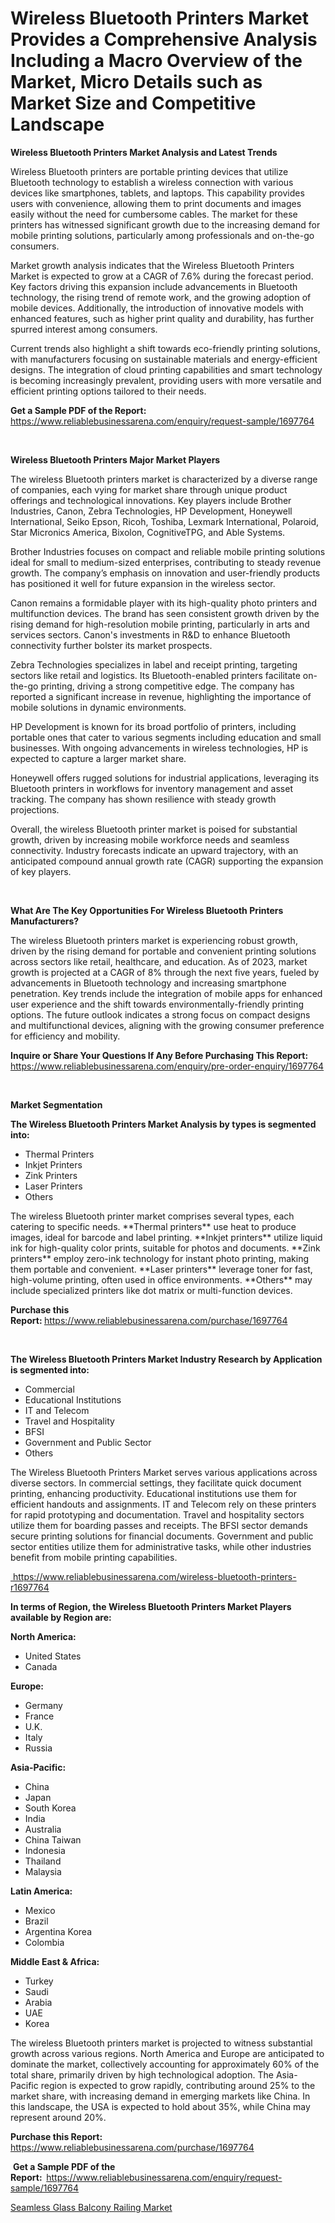 <p><h1>Wireless Bluetooth Printers Market Provides a Comprehensive Analysis Including a Macro Overview of the Market, Micro Details such as Market Size and Competitive Landscape</h1></p><p><strong>Wireless Bluetooth Printers Market Analysis and Latest Trends</strong></p>
<p><p>Wireless Bluetooth printers are portable printing devices that utilize Bluetooth technology to establish a wireless connection with various devices like smartphones, tablets, and laptops. This capability provides users with convenience, allowing them to print documents and images easily without the need for cumbersome cables. The market for these printers has witnessed significant growth due to the increasing demand for mobile printing solutions, particularly among professionals and on-the-go consumers.</p><p>Market growth analysis indicates that the Wireless Bluetooth Printers Market is expected to grow at a CAGR of 7.6% during the forecast period. Key factors driving this expansion include advancements in Bluetooth technology, the rising trend of remote work, and the growing adoption of mobile devices. Additionally, the introduction of innovative models with enhanced features, such as higher print quality and durability, has further spurred interest among consumers. </p><p>Current trends also highlight a shift towards eco-friendly printing solutions, with manufacturers focusing on sustainable materials and energy-efficient designs. The integration of cloud printing capabilities and smart technology is becoming increasingly prevalent, providing users with more versatile and efficient printing options tailored to their needs.</p></p>
<p><strong>Get a Sample PDF of the Report:&nbsp;</strong> <a href="https://www.reliablebusinessarena.com/enquiry/request-sample/1697764?utm_campaign=1871&utm_medium=2&utm_source=Github&utm_content=ia&utm_term=02032025&utm_id=wireless-bluetooth-printers">https://www.reliablebusinessarena.com/enquiry/request-sample/1697764</a></p>
<p>&nbsp;</p>
<p><strong>Wireless Bluetooth Printers Major Market Players</strong></p>
<p><p>The wireless Bluetooth printers market is characterized by a diverse range of companies, each vying for market share through unique product offerings and technological innovations. Key players include Brother Industries, Canon, Zebra Technologies, HP Development, Honeywell International, Seiko Epson, Ricoh, Toshiba, Lexmark International, Polaroid, Star Micronics America, Bixolon, CognitiveTPG, and Able Systems.</p><p>Brother Industries focuses on compact and reliable mobile printing solutions ideal for small to medium-sized enterprises, contributing to steady revenue growth. The company’s emphasis on innovation and user-friendly products has positioned it well for future expansion in the wireless sector.</p><p>Canon remains a formidable player with its high-quality photo printers and multifunction devices. The brand has seen consistent growth driven by the rising demand for high-resolution mobile printing, particularly in arts and services sectors. Canon's investments in R&D to enhance Bluetooth connectivity further bolster its market prospects.</p><p>Zebra Technologies specializes in label and receipt printing, targeting sectors like retail and logistics. Its Bluetooth-enabled printers facilitate on-the-go printing, driving a strong competitive edge. The company has reported a significant increase in revenue, highlighting the importance of mobile solutions in dynamic environments.</p><p>HP Development is known for its broad portfolio of printers, including portable ones that cater to various segments including education and small businesses. With ongoing advancements in wireless technologies, HP is expected to capture a larger market share.</p><p>Honeywell offers rugged solutions for industrial applications, leveraging its Bluetooth printers in workflows for inventory management and asset tracking. The company has shown resilience with steady growth projections.</p><p>Overall, the wireless Bluetooth printer market is poised for substantial growth, driven by increasing mobile workforce needs and seamless connectivity. Industry forecasts indicate an upward trajectory, with an anticipated compound annual growth rate (CAGR) supporting the expansion of key players.</p></p>
<p>&nbsp;</p>
<p><strong>What Are The Key Opportunities For Wireless Bluetooth Printers Manufacturers?</strong></p>
<p><p>The wireless Bluetooth printers market is experiencing robust growth, driven by the rising demand for portable and convenient printing solutions across sectors like retail, healthcare, and education. As of 2023, market growth is projected at a CAGR of 8% through the next five years, fueled by advancements in Bluetooth technology and increasing smartphone penetration. Key trends include the integration of mobile apps for enhanced user experience and the shift towards environmentally-friendly printing options. The future outlook indicates a strong focus on compact designs and multifunctional devices, aligning with the growing consumer preference for efficiency and mobility.</p></p>
<p><strong>Inquire or Share Your Questions If Any Before Purchasing This Report:</strong> <a href="https://www.reliablebusinessarena.com/enquiry/pre-order-enquiry/1697764?utm_campaign=1871&utm_medium=2&utm_source=Github&utm_content=ia&utm_term=02032025&utm_id=wireless-bluetooth-printers">https://www.reliablebusinessarena.com/enquiry/pre-order-enquiry/1697764</a></p>
<p>&nbsp;</p>
<p><strong>Market Segmentation</strong></p>
<p><strong>The Wireless Bluetooth Printers Market Analysis by types is segmented into:</strong></p>
<p><ul><li>Thermal Printers</li><li>Inkjet Printers</li><li>Zink Printers</li><li>Laser Printers</li><li>Others</li></ul></p>
<p><p>The wireless Bluetooth printer market comprises several types, each catering to specific needs. **Thermal printers** use heat to produce images, ideal for barcode and label printing. **Inkjet printers** utilize liquid ink for high-quality color prints, suitable for photos and documents. **Zink printers** employ zero-ink technology for instant photo printing, making them portable and convenient. **Laser printers** leverage toner for fast, high-volume printing, often used in office environments. **Others** may include specialized printers like dot matrix or multi-function devices.</p></p>
<p><strong>Purchase this Report:&nbsp;</strong><a href="https://www.reliablebusinessarena.com/purchase/1697764?utm_campaign=1871&utm_medium=2&utm_source=Github&utm_content=ia&utm_term=02032025&utm_id=wireless-bluetooth-printers">https://www.reliablebusinessarena.com/purchase/1697764</a></p>
<p>&nbsp;</p>
<p><strong>The Wireless Bluetooth Printers Market Industry Research by Application is segmented into:</strong></p>
<p><ul><li>Commercial</li><li>Educational Institutions</li><li>IT and Telecom</li><li>Travel and Hospitality</li><li>BFSI</li><li>Government and Public Sector</li><li>Others</li></ul></p>
<p><p>The Wireless Bluetooth Printers Market serves various applications across diverse sectors. In commercial settings, they facilitate quick document printing, enhancing productivity. Educational institutions use them for efficient handouts and assignments. IT and Telecom rely on these printers for rapid prototyping and documentation. Travel and hospitality sectors utilize them for boarding passes and receipts. The BFSI sector demands secure printing solutions for financial documents. Government and public sector entities utilize them for administrative tasks, while other industries benefit from mobile printing capabilities.</p></p>
<p><a href="https://www.reliablebusinessarena.com/wireless-bluetooth-printers-r1697764?utm_campaign=1871&utm_medium=2&utm_source=Github&utm_content=ia&utm_term=02032025&utm_id=wireless-bluetooth-printers">&nbsp;https://www.reliablebusinessarena.com/wireless-bluetooth-printers-r1697764</a></p>
<p><strong>In terms of Region, the Wireless Bluetooth Printers Market Players available by Region are:</strong></p>
<p>
    <p> <strong> North America: </strong>
        <ul>
            <li>United States</li>
            <li>Canada</li>
        </ul>
        </p> 
    <p> <strong> Europe: </strong>
        <ul>
            <li>Germany</li>
            <li>France</li>
            <li>U.K.</li>
            <li>Italy</li>
            <li>Russia</li>
        </ul>
        </p> 
    <p> <strong> Asia-Pacific: </strong>
        <ul>
            <li>China</li>
            <li>Japan</li>
            <li>South Korea</li>
            <li>India</li>
            <li>Australia</li>
            <li>China Taiwan</li>
            <li>Indonesia</li>
            <li>Thailand</li>
            <li>Malaysia</li>
        </ul>
        </p> 
    <p> <strong> Latin America: </strong>
        <ul>
            <li>Mexico</li>
            <li>Brazil</li>
            <li>Argentina Korea</li>
            <li>Colombia</li>
        </ul>
        </p> 
    <p> <strong> Middle East & Africa: </strong>
        <ul>
            <li>Turkey</li>
            <li>Saudi</li>
            <li>Arabia</li>
            <li>UAE</li>
            <li>Korea</li>
        </ul>
    </p>
    </p>
<p><p>The wireless Bluetooth printers market is projected to witness substantial growth across various regions. North America and Europe are anticipated to dominate the market, collectively accounting for approximately 60% of the total share, primarily driven by high technological adoption. The Asia-Pacific region is expected to grow rapidly, contributing around 25% to the market share, with increasing demand in emerging markets like China. In this landscape, the USA is expected to hold about 35%, while China may represent around 20%.</p></p>
<p><strong>Purchase this Report: </strong><a href="https://www.reliablebusinessarena.com/purchase/1697764?utm_campaign=1871&utm_medium=2&utm_source=Github&utm_content=ia&utm_term=02032025&utm_id=wireless-bluetooth-printers">https://www.reliablebusinessarena.com/purchase/1697764</a></p>
<p>&nbsp;<strong>Get a Sample PDF of the Report:&nbsp;&nbsp;</strong><a href="https://www.reliablebusinessarena.com/enquiry/request-sample/1697764?utm_campaign=1871&utm_medium=2&utm_source=Github&utm_content=ia&utm_term=02032025&utm_id=wireless-bluetooth-printers">https://www.reliablebusinessarena.com/enquiry/request-sample/1697764</a></p>
<p><strong></strong></p>
<p><p><a href="https://github.com/marloy8/Market-Research-Report-List-7/blob/main/seamless-glass-balcony-railing-market.md?utm_campaign=1871&utm_medium=2&utm_source=Github&utm_content=ia&utm_term=02032025&utm_id=wireless-bluetooth-printers">Seamless Glass Balcony Railing Market</a></p></p>